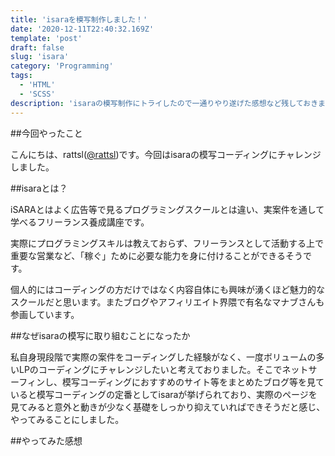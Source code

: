 ```yaml
---
title: 'isaraを模写制作しました！'
date: '2020-12-11T22:40:32.169Z'
template: 'post'
draft: false
slug: 'isara'
category: 'Programming'
tags:
  - 'HTML'
  - 'SCSS'
description: 'isaraの模写制作にトライしたので一通りやり遂げた感想など残しておきます'
---
```


##今回やったこと

こんにちは、rattsl([@rattsl](https://twitter.com/rattsl1))です。今回はisaraの模写コーディングにチャレンジしました。

##isaraとは？

iSARAとはよく広告等で見るプログラミングスクールとは違い、実案件を通して学べるフリーランス養成講座です。

実際にプログラミングスキルは教えておらず、フリーランスとして活動する上で重要な営業など、「稼ぐ」ために必要な能力を身に付けることができるそうです。

個人的にはコーディングの方だけではなく内容自体にも興味が湧くほど魅力的なスクールだと思います。またブログやアフィリエイト界隈で有名なマナブさんも参画しています。

##なぜisaraの模写に取り組むことになったか

私自身現段階で実際の案件をコーディングした経験がなく、一度ボリュームの多いLPのコーディングにチャレンジしたいと考えておりました。そこでネットサーフィンし、模写コーディングにおすすめのサイト等をまとめたブログ等を見ていると模写コーディングの定番としてisaraが挙げられており、実際のページを見てみると意外と動きが少なく基礎をしっかり抑えていればできそうだと感じ、やってみることにしました。

##やってみた感想